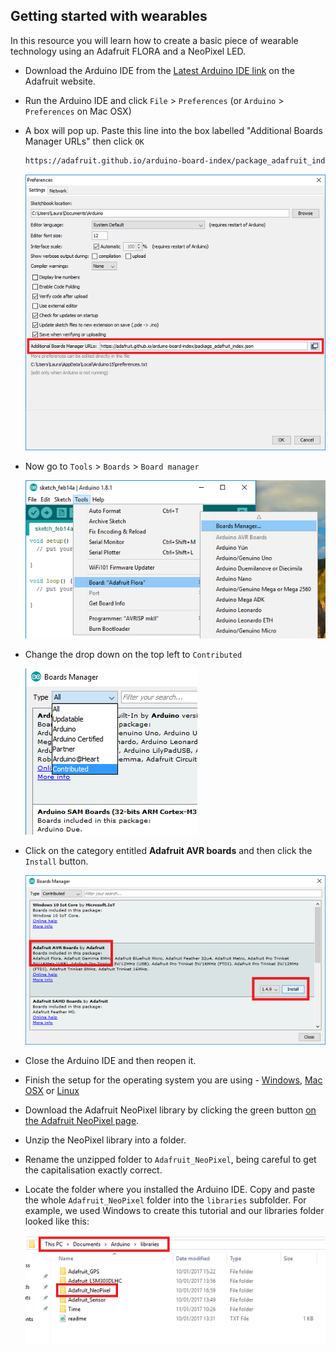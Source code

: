 ## Getting started with wearables

In this resource you will learn how to create a basic piece of wearable technology using an Adafruit FLORA and a NeoPixel LED.

- Download the Arduino IDE from the [Latest Arduino IDE link](https://learn.adafruit.com/adafruit-arduino-ide-setup/arduino-1-dot-6-x-ide) on the Adafruit website.

- Run the Arduino IDE and click `File` > `Preferences` (or `Arduino` > `Preferences` on Mac OSX)

- A box will pop up. Paste this line into the box labelled "Additional Boards Manager URLs" then click `OK`

  ```bash
  https://adafruit.github.io/arduino-board-index/package_adafruit_index.json
  ```

  ![Set up board manager](images/board-manager.png)

- Now go to `Tools` > `Boards` > `Board manager`

  ![Board manager menu](images/board-manager-menu.png)

- Change the drop down on the top left to `Contributed`

  ![Contributed](images/contributed.png)

- Click on the category entitled **Adafruit AVR boards** and then click the `Install` button.

  ![AVR boards](images/adafruit-avr-boards.png)

- Close the Arduino IDE and then reopen it.

- Finish the setup for the operating system you are using - [Windows](https://learn.adafruit.com/adafruit-arduino-ide-setup/windows-setup), [Mac OSX](https://learn.adafruit.com/adafruit-arduino-ide-setup/mac-osx-setup) or [Linux](https://learn.adafruit.com/adafruit-arduino-ide-setup/linux-setup)

- Download the Adafruit NeoPixel library by clicking the green button [on the Adafruit NeoPixel page](https://learn.adafruit.com/adafruit-neopixel-uberguide/arduino-library-installation#manually-install-adafruit-neopixel-library).

- Unzip the NeoPixel library into a folder.

- Rename the unzipped folder to `Adafruit_NeoPixel`, being careful to get the capitalisation exactly correct.

- Locate the folder where you installed the Arduino IDE. Copy and paste the whole `Adafruit_NeoPixel` folder into the `libraries` subfolder. For example, we used Windows to create this tutorial and our libraries folder looked like this:

   ![Install library](images/install-library.png)


